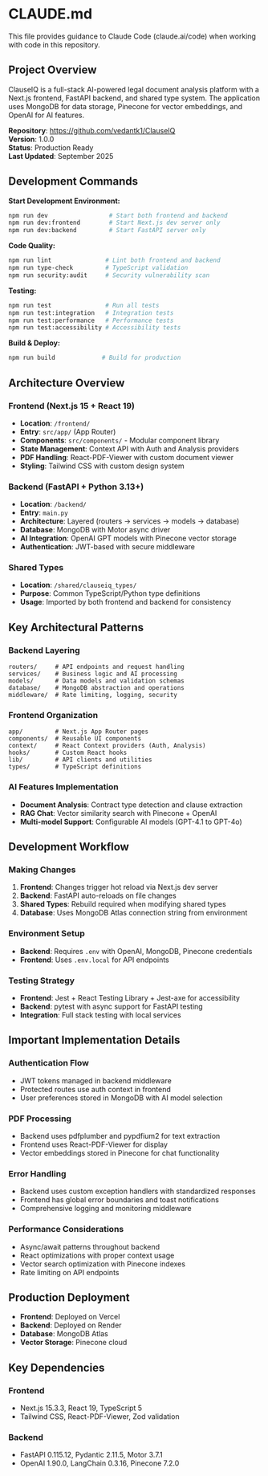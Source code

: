 # CLAUDE.md

This file provides guidance to Claude Code (claude.ai/code) when working with code in this repository.

## Project Overview

ClauseIQ is a full-stack AI-powered legal document analysis platform with a Next.js frontend, FastAPI backend, and shared type system. The application uses MongoDB for data storage, Pinecone for vector embeddings, and OpenAI for AI features.

**Repository**: https://github.com/vedantk1/ClauseIQ  
**Version**: 1.0.0  
**Status**: Production Ready  
**Last Updated**: September 2025

## Development Commands

**Start Development Environment:**

```bash
npm run dev                 # Start both frontend and backend
npm run dev:frontend        # Start Next.js dev server only
npm run dev:backend         # Start FastAPI server only
```

**Code Quality:**

```bash
npm run lint               # Lint both frontend and backend
npm run type-check         # TypeScript validation
npm run security:audit     # Security vulnerability scan
```

**Testing:**

```bash
npm run test               # Run all tests
npm run test:integration   # Integration tests
npm run test:performance   # Performance tests
npm run test:accessibility # Accessibility tests
```

**Build & Deploy:**

```bash
npm run build             # Build for production
```

## Architecture Overview

### Frontend (Next.js 15 + React 19)

- **Location**: `/frontend/`
- **Entry**: `src/app/` (App Router)
- **Components**: `src/components/` - Modular component library
- **State Management**: Context API with Auth and Analysis providers
- **PDF Handling**: React-PDF-Viewer with custom document viewer
- **Styling**: Tailwind CSS with custom design system

### Backend (FastAPI + Python 3.13+)

- **Location**: `/backend/`
- **Entry**: `main.py`
- **Architecture**: Layered (routers → services → models → database)
- **Database**: MongoDB with Motor async driver
- **AI Integration**: OpenAI GPT models with Pinecone vector storage
- **Authentication**: JWT-based with secure middleware

### Shared Types

- **Location**: `/shared/clauseiq_types/`
- **Purpose**: Common TypeScript/Python type definitions
- **Usage**: Imported by both frontend and backend for consistency

## Key Architectural Patterns

### Backend Layering

```
routers/     # API endpoints and request handling
services/    # Business logic and AI processing
models/      # Data models and validation schemas
database/    # MongoDB abstraction and operations
middleware/  # Rate limiting, logging, security
```

### Frontend Organization

```
app/         # Next.js App Router pages
components/  # Reusable UI components
context/     # React Context providers (Auth, Analysis)
hooks/       # Custom React hooks
lib/         # API clients and utilities
types/       # TypeScript definitions
```

### AI Features Implementation

- **Document Analysis**: Contract type detection and clause extraction
- **RAG Chat**: Vector similarity search with Pinecone + OpenAI
- **Multi-model Support**: Configurable AI models (GPT-4.1 to GPT-4o)

## Development Workflow

### Making Changes

1. **Frontend**: Changes trigger hot reload via Next.js dev server
2. **Backend**: FastAPI auto-reloads on file changes
3. **Shared Types**: Rebuild required when modifying shared types
4. **Database**: Uses MongoDB Atlas connection string from environment

### Environment Setup

- **Backend**: Requires `.env` with OpenAI, MongoDB, Pinecone credentials
- **Frontend**: Uses `.env.local` for API endpoints

### Testing Strategy

- **Frontend**: Jest + React Testing Library + Jest-axe for accessibility
- **Backend**: pytest with async support for FastAPI testing
- **Integration**: Full stack testing with local services

## Important Implementation Details

### Authentication Flow

- JWT tokens managed in backend middleware
- Protected routes use auth context in frontend
- User preferences stored in MongoDB with AI model selection

### PDF Processing

- Backend uses pdfplumber and pypdfium2 for text extraction
- Frontend uses React-PDF-Viewer for display
- Vector embeddings stored in Pinecone for chat functionality

### Error Handling

- Backend uses custom exception handlers with standardized responses
- Frontend has global error boundaries and toast notifications
- Comprehensive logging and monitoring middleware

### Performance Considerations

- Async/await patterns throughout backend
- React optimizations with proper context usage
- Vector search optimization with Pinecone indexes
- Rate limiting on API endpoints

## Production Deployment

- **Frontend**: Deployed on Vercel
- **Backend**: Deployed on Render
- **Database**: MongoDB Atlas
- **Vector Storage**: Pinecone cloud

## Key Dependencies

### Frontend

- Next.js 15.3.3, React 19, TypeScript 5
- Tailwind CSS, React-PDF-Viewer, Zod validation

### Backend

- FastAPI 0.115.12, Pydantic 2.11.5, Motor 3.7.1
- OpenAI 1.90.0, LangChain 0.3.16, Pinecone 7.2.0
